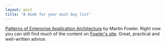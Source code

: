 ```yaml
---
layout: post
title: "A book for your must buy list"
---
```




<a href="http://www.amazon.com/exec/obidos/ASIN/0321127420/">Patterns of Enterprise Application Architecture</a> by Martin Fowler. Right now you can still find much of the content on <a href="http://www.martinfowler.com/isa/">Fowler's site</a>. Great, practical and well-written advice.


